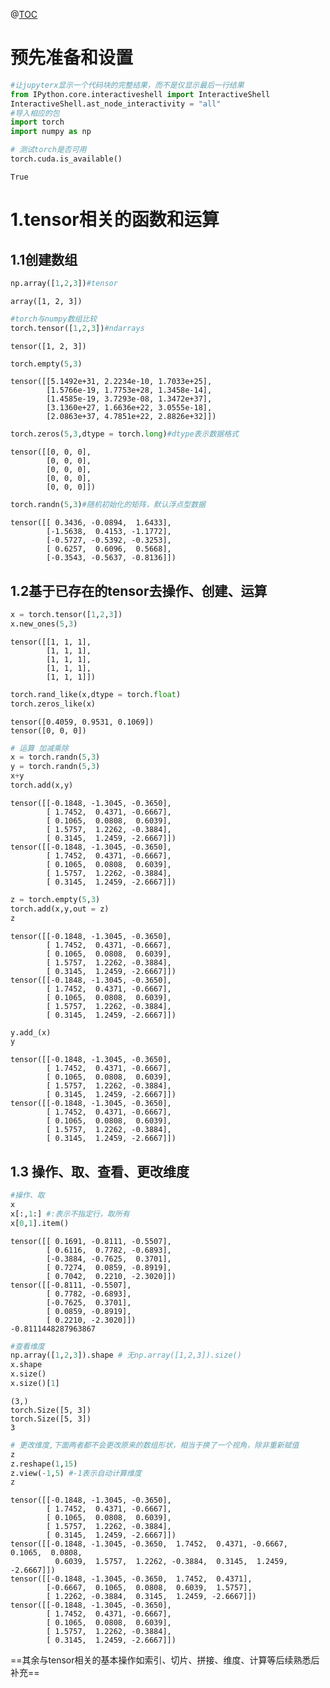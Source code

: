 ﻿@[TOC](torch.tensor的初始化和基本操作)
# 预先准备和设置
```python
#让jupyterx显示一个代码块的完整结果，而不是仅显示最后一行结果
from IPython.core.interactiveshell import InteractiveShell
InteractiveShell.ast_node_interactivity = "all"
#导入相应的包
import torch
import numpy as np
```


```python
# 测试torch是否可用
torch.cuda.is_available()
```




    True



# 1.tensor相关的函数和运算

## 1.1创建数组
```python
np.array([1,2,3])#tensor
```
    array([1, 2, 3])

```python
#torch与numpy数组比较
torch.tensor([1,2,3])#ndarrays
```




    tensor([1, 2, 3])




```python
torch.empty(5,3)
```




    tensor([[5.1492e+31, 2.2234e-10, 1.7033e+25],
            [1.5766e-19, 1.7753e+28, 1.3458e-14],
            [1.4585e-19, 3.7293e-08, 1.3472e+37],
            [3.1360e+27, 1.6636e+22, 3.0555e-18],
            [2.0863e+37, 4.7851e+22, 2.8826e+32]])




```python
torch.zeros(5,3,dtype = torch.long)#dtype表示数据格式
```




    tensor([[0, 0, 0],
            [0, 0, 0],
            [0, 0, 0],
            [0, 0, 0],
            [0, 0, 0]])




```python
torch.randn(5,3)#随机初始化的矩阵，默认浮点型数据
```




    tensor([[ 0.3436, -0.0894,  1.6433],
            [-1.5638,  0.4153, -1.1772],
            [-0.5727, -0.5392, -0.3253],
            [ 0.6257,  0.6096,  0.5668],
            [-0.3543, -0.5637, -0.8136]])



## 1.2基于已存在的tensor去操作、创建、运算


```python
x = torch.tensor([1,2,3])
x.new_ones(5,3)
```




    tensor([[1, 1, 1],
            [1, 1, 1],
            [1, 1, 1],
            [1, 1, 1],
            [1, 1, 1]])




```python
torch.rand_like(x,dtype = torch.float)
torch.zeros_like(x)
```
    tensor([0.4059, 0.9531, 0.1069])
    tensor([0, 0, 0])

```python
# 运算 加减乘除
x = torch.randn(5,3)
y = torch.randn(5,3)
x+y
torch.add(x,y)
```




    tensor([[-0.1848, -1.3045, -0.3650],
            [ 1.7452,  0.4371, -0.6667],
            [ 0.1065,  0.0808,  0.6039],
            [ 1.5757,  1.2262, -0.3884],
            [ 0.3145,  1.2459, -2.6667]])
    tensor([[-0.1848, -1.3045, -0.3650],
            [ 1.7452,  0.4371, -0.6667],
            [ 0.1065,  0.0808,  0.6039],
            [ 1.5757,  1.2262, -0.3884],
            [ 0.3145,  1.2459, -2.6667]])




```python
z = torch.empty(5,3)
torch.add(x,y,out = z)
z
```
    tensor([[-0.1848, -1.3045, -0.3650],
            [ 1.7452,  0.4371, -0.6667],
            [ 0.1065,  0.0808,  0.6039],
            [ 1.5757,  1.2262, -0.3884],
            [ 0.3145,  1.2459, -2.6667]])
    tensor([[-0.1848, -1.3045, -0.3650],
            [ 1.7452,  0.4371, -0.6667],
            [ 0.1065,  0.0808,  0.6039],
            [ 1.5757,  1.2262, -0.3884],
            [ 0.3145,  1.2459, -2.6667]])




```python
y.add_(x)
y
```




    tensor([[-0.1848, -1.3045, -0.3650],
            [ 1.7452,  0.4371, -0.6667],
            [ 0.1065,  0.0808,  0.6039],
            [ 1.5757,  1.2262, -0.3884],
            [ 0.3145,  1.2459, -2.6667]])
    tensor([[-0.1848, -1.3045, -0.3650],
            [ 1.7452,  0.4371, -0.6667],
            [ 0.1065,  0.0808,  0.6039],
            [ 1.5757,  1.2262, -0.3884],
            [ 0.3145,  1.2459, -2.6667]])



## 1.3 操作、取、查看、更改维度


```python
#操作、取
x
x[:,1:] #:表示不指定行，取所有
x[0,1].item()
```




    tensor([[ 0.1691, -0.8111, -0.5507],
            [ 0.6116,  0.7782, -0.6893],
            [-0.3884, -0.7625,  0.3701],
            [ 0.7274,  0.0859, -0.8919],
            [ 0.7042,  0.2210, -2.3020]])
    tensor([[-0.8111, -0.5507],
            [ 0.7782, -0.6893],
            [-0.7625,  0.3701],
            [ 0.0859, -0.8919],
            [ 0.2210, -2.3020]])
    -0.8111448287963867




```python
#查看维度
np.array([1,2,3]).shape # 无np.array([1,2,3]).size()
x.shape
x.size()
x.size()[1]
```




    (3,)
    torch.Size([5, 3])
    torch.Size([5, 3])
    3
```python
# 更改维度,下面两者都不会更改原来的数组形状，相当于换了一个视角，除非重新赋值
z
z.reshape(1,15)
z.view(-1,5) #-1表示自动计算维度
z
```




    tensor([[-0.1848, -1.3045, -0.3650],
            [ 1.7452,  0.4371, -0.6667],
            [ 0.1065,  0.0808,  0.6039],
            [ 1.5757,  1.2262, -0.3884],
            [ 0.3145,  1.2459, -2.6667]])
    tensor([[-0.1848, -1.3045, -0.3650,  1.7452,  0.4371, -0.6667,  0.1065,  0.0808,
              0.6039,  1.5757,  1.2262, -0.3884,  0.3145,  1.2459, -2.6667]])
    tensor([[-0.1848, -1.3045, -0.3650,  1.7452,  0.4371],
            [-0.6667,  0.1065,  0.0808,  0.6039,  1.5757],
            [ 1.2262, -0.3884,  0.3145,  1.2459, -2.6667]])
    tensor([[-0.1848, -1.3045, -0.3650],
            [ 1.7452,  0.4371, -0.6667],
            [ 0.1065,  0.0808,  0.6039],
            [ 1.5757,  1.2262, -0.3884],
            [ 0.3145,  1.2459, -2.6667]])

==其余与tensor相关的基本操作如索引、切片、拼接、维度、计算等后续熟悉后补充==
